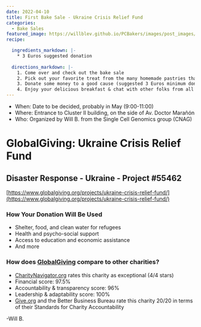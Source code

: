 ```yaml
---
date: 2022-04-10
title: First Bake Sale - Ukraine Crisis Relief Fund
categories:
  - Bake Sales
featured_image: https://willblev.github.io/PCBakers/images/post_images/2022-05-PCBakers-Globalgiving-Ukraine-relief-fund-sm.png 
recipe:

  ingredients_markdown: |-
    * 3 Euros suggested donation
  
  directions_markdown: |-
    1. Come over and check out the bake sale
    2. Pick out your favorite treat from the many homemade pastries that are available
    3. Donate some money to a good cause (suggested 3 Euros minimum donation)
    4. Enjoy your delicious breakfast & chat with other folks from all around the PCB
---
```

- When: Date to be decided, probably in May (9:00-11:00)
- Where: Entrance to Cluster II building, on the side of Av. Doctor Marañón
- Who: Organized by Will B. from the Single Cell Genomics group (CNAG)

# GlobalGiving: Ukraine Crisis Relief Fund 
## Disaster Response - Ukraine - Project #55462
[https://www.globalgiving.org/projects/ukraine-crisis-relief-fund/](https://www.globalgiving.org/projects/ukraine-crisis-relief-fund/)

### How Your Donation Will Be Used
- Shelter, food, and clean water for refugees
- Health and psycho-social support
- Access to education and economic assistance
- And more

### How does [GlobalGiving](https://www.globalgiving.org) compare to other charities? 
- [CharityNavigator.org](https://www.charitynavigator.org) rates this charity as exceptional (4/4 stars) 
 - Financial score: 97.5%
 - Accountability & transparency score: 96%
 - Leadership & adaptability score: 100%
- [Give.org](https://www.give.org) and the Better Business Bureau rate this charity 20/20 in terms of their Standards for Charity Accountability 

-Will B.
